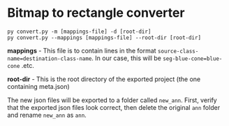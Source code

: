 # Bitmap to rectangle converter

```
py convert.py -m [mappings-file] -d [root-dir]
py convert.py --mappings [mappings-file] --root-dir [root-dir]
```

**mappings** - This file is to contain lines in the format `source-class-name=destination-class-name`. In our case, this will be `seg-blue-cone=blue-cone` .etc.

**root-dir** - This is the root directory of the exported project (the one containing meta.json)

The new json files will be exported to a folder called `new_ann`.
First, verify that the exported json files look correct, then delete the original `ann` folder and rename `new_ann` as `ann`.

